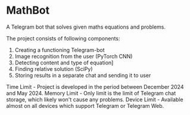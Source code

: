 # MathBot
A Telegram bot that solves given maths equations and problems.

The project consists of following components:
1. Creating a functioning Telegram-bot
2. Image recognition from the user (PyTorch CNN)
3. Detecting content and type of equation]
4. Finding relative solution (SciPy)
5. Storing results in a separate chat and sending it to user

Time Limit - Project is developed in the period between December 2024 and May 2024.
Memory Limit - Only limit is the limit of Telegram chat storage, which likely won't cause any problems.
Device Limit - Available almost on all devices which support Telegram or Telegram Web.
